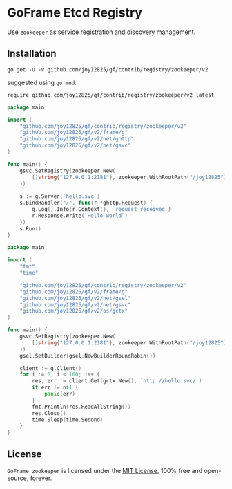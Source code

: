 # GoFrame Etcd Registry

Use `zookeeper` as service registration and discovery management.

## Installation
```
go get -u -v github.com/joy12825/gf/contrib/registry/zookeeper/v2
```
suggested using `go.mod`:
```
require github.com/joy12825/gf/contrib/registry/zookeeper/v2 latest
```

```go
package main

import (
	"github.com/joy12825/gf/contrib/registry/zookeeper/v2"
	"github.com/joy12825/gf/v2/frame/g"
	"github.com/joy12825/gf/v2/net/ghttp"
	"github.com/joy12825/gf/v2/net/gsvc"
)

func main() {
	gsvc.SetRegistry(zookeeper.New(
		[]string{"127.0.0.1:2181"}, zookeeper.WithRootPath("/joy12825"),
    ))
	
	s := g.Server(`hello.svc`)
	s.BindHandler("/", func(r *ghttp.Request) {
		g.Log().Info(r.Context(), `request received`)
		r.Response.Write(`Hello world`)
	})
	s.Run()
}
```

```go
package main

import (
	"fmt"
	"time"

	"github.com/joy12825/gf/contrib/registry/zookeeper/v2"
	"github.com/joy12825/gf/v2/frame/g"
	"github.com/joy12825/gf/v2/net/gsel"
	"github.com/joy12825/gf/v2/net/gsvc"
	"github.com/joy12825/gf/v2/os/gctx"
)

func main() {
	gsvc.SetRegistry(zookeeper.New(
		[]string{"127.0.0.1:2181"}, zookeeper.WithRootPath("/joy12825"),
	))
	gsel.SetBuilder(gsel.NewBuilderRoundRobin())

	client := g.Client()
	for i := 0; i < 100; i++ {
		res, err := client.Get(gctx.New(), `http://hello.svc/`)
		if err != nil {
			panic(err)
		}
		fmt.Println(res.ReadAllString())
		res.Close()
		time.Sleep(time.Second)
	}
}
```

## License

`GoFrame zookeeper` is licensed under the [MIT License](../../../LICENSE), 100% free and open-source, forever.

